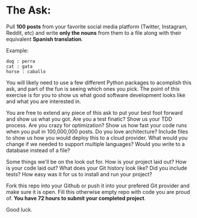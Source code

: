 # The Ask:

Pull **100 posts** from your favorite social media platform (Twitter, Instagram, Reddit, etc) and write **only the nouns** from them to a file along with their equivalent **Spanish translation**. 

Example:

```
dog : perra
cat : gata
horse : caballo
```

You will likely need to use a few different Python packages to acomplish this ask, and part of the fun is seeing which ones you pick. The point of this exercise is for you to show us what good software development looks like and what you are interested in. 

You are free to extend any piece of this ask to put your best foot forward and show us what you got. Are you a test finatic? Show us your TDD process. Are you crazy for optimization? Show us how fast your code runs when you pull in 100,000,000 posts. Do you love architecture? Include files to show us how you would deploy this to a cloud provider. What would you change if we needed to support multiple languages? Would you write to a database instead of a file? 


Some things we'll be on the look out for. How is your project laid out? How is your code laid out? What does your Git history look like? Did you include tests? How easy was it for us to install and run your project? 


Fork this repo into your Github or push it into your prefered Git provider and make sure it is open. Fill this otherwise empty repo with code you are proud of. **You have 72 hours to submit your completed project**.

Good luck.
